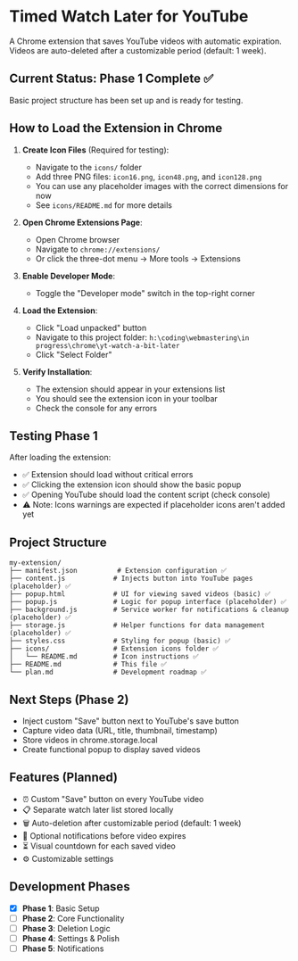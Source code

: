 # Timed Watch Later for YouTube

A Chrome extension that saves YouTube videos with automatic expiration. Videos are auto-deleted after a customizable period (default: 1 week).

## Current Status: Phase 1 Complete ✅

Basic project structure has been set up and is ready for testing.

## How to Load the Extension in Chrome

1. **Create Icon Files** (Required for testing):
   - Navigate to the `icons/` folder
   - Add three PNG files: `icon16.png`, `icon48.png`, and `icon128.png`
   - You can use any placeholder images with the correct dimensions for now
   - See `icons/README.md` for more details

2. **Open Chrome Extensions Page**:
   - Open Chrome browser
   - Navigate to `chrome://extensions/`
   - Or click the three-dot menu → More tools → Extensions

3. **Enable Developer Mode**:
   - Toggle the "Developer mode" switch in the top-right corner

4. **Load the Extension**:
   - Click "Load unpacked" button
   - Navigate to this project folder: `h:\coding\webmastering\in progress\chrome\yt-watch-a-bit-later`
   - Click "Select Folder"

5. **Verify Installation**:
   - The extension should appear in your extensions list
   - You should see the extension icon in your toolbar
   - Check the console for any errors

## Testing Phase 1

After loading the extension:
- ✅ Extension should load without critical errors
- ✅ Clicking the extension icon should show the basic popup
- ✅ Opening YouTube should load the content script (check console)
- ⚠️ Note: Icons warnings are expected if placeholder icons aren't added yet

## Project Structure

```
my-extension/
├── manifest.json          # Extension configuration ✅
├── content.js            # Injects button into YouTube pages (placeholder) ✅
├── popup.html            # UI for viewing saved videos (basic) ✅
├── popup.js              # Logic for popup interface (placeholder) ✅
├── background.js         # Service worker for notifications & cleanup (placeholder) ✅
├── storage.js            # Helper functions for data management (placeholder) ✅
├── styles.css            # Styling for popup (basic) ✅
├── icons/                # Extension icons folder ✅
│   └── README.md         # Icon instructions ✅
├── README.md             # This file ✅
└── plan.md               # Development roadmap ✅
```

## Next Steps (Phase 2)

- Inject custom "Save" button next to YouTube's save button
- Capture video data (URL, title, thumbnail, timestamp)
- Store videos in chrome.storage.local
- Create functional popup to display saved videos

## Features (Planned)

- ⏰ Custom "Save" button on every YouTube video
- 📋 Separate watch later list stored locally
- 🗑️ Auto-deletion after customizable period (default: 1 week)
- 🔔 Optional notifications before video expires
- ⏳ Visual countdown for each saved video
- ⚙️ Customizable settings

## Development Phases

- [x] **Phase 1**: Basic Setup
- [ ] **Phase 2**: Core Functionality
- [ ] **Phase 3**: Deletion Logic
- [ ] **Phase 4**: Settings & Polish
- [ ] **Phase 5**: Notifications
